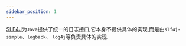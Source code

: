 ```yaml
---
sidebar_position: 1
---
```


[SLF4J](https://www.slf4j.org/)为`Java`提供了统一的日志接口,它本身不提供具体的实现,而是由`slf4j-simple`、`logback`、
`log4j`等负责具体的实现.
